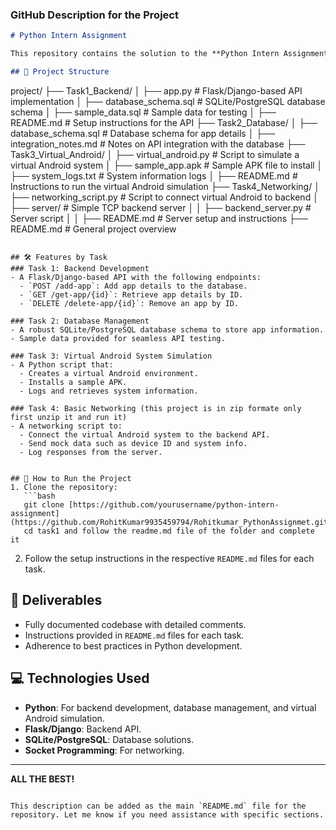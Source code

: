 ### GitHub Description for the Project

```markdown
# Python Intern Assignment

This repository contains the solution to the **Python Intern Assignment**, showcasing skills in Python programming, backend development, database management, virtual Android system simulation, and basic networking.

## 📂 Project Structure
```
project/
├── Task1_Backend/
│   ├── app.py                     # Flask/Django-based API implementation
│   ├── database_schema.sql        # SQLite/PostgreSQL database schema
│   ├── sample_data.sql            # Sample data for testing
│   ├── README.md                  # Setup instructions for the API
├── Task2_Database/
│   ├── database_schema.sql        # Database schema for app details
│   ├── integration_notes.md       # Notes on API integration with the database
├── Task3_Virtual_Android/
│   ├── virtual_android.py         # Script to simulate a virtual Android system
│   ├── sample_app.apk             # Sample APK file to install
│   ├── system_logs.txt            # System information logs
│   ├── README.md                  # Instructions to run the virtual Android simulation
├── Task4_Networking/
│   ├── networking_script.py       # Script to connect virtual Android to backend
│   ├── server/                    # Simple TCP backend server
│   │   ├── backend_server.py      # Server script
│   │   ├── README.md              # Server setup and instructions
├── README.md                      # General project overview
```

## 🛠 Features by Task
### Task 1: Backend Development
- A Flask/Django-based API with the following endpoints:
  - `POST /add-app`: Add app details to the database.
  - `GET /get-app/{id}`: Retrieve app details by ID.
  - `DELETE /delete-app/{id}`: Remove an app by ID.

### Task 2: Database Management
- A robust SQLite/PostgreSQL database schema to store app information.
- Sample data provided for seamless API testing.

### Task 3: Virtual Android System Simulation
- A Python script that:
  - Creates a virtual Android environment.
  - Installs a sample APK.
  - Logs and retrieves system information.

### Task 4: Basic Networking (this project is in zip formate only first unzip it and run it)
- A networking script to:
  - Connect the virtual Android system to the backend API.
  - Send mock data such as device ID and system info.
  - Log responses from the server.


## 🚀 How to Run the Project
1. Clone the repository:
   ```bash
   git clone [https://github.com/yourusername/python-intern-assignment](https://github.com/RohitKumar9935459794/Rohitkumar_PythonAssignmet.git
   cd task1 and follow the readme.md file of the folder and complete it
   ```

2. Follow the setup instructions in the respective `README.md` files for each task.

## 📜 Deliverables
- Fully documented codebase with detailed comments.
- Instructions provided in `README.md` files for each task.
- Adherence to best practices in Python development.

## 💻 Technologies Used
- **Python**: For backend development, database management, and virtual Android simulation.
- **Flask/Django**: Backend API.
- **SQLite/PostgreSQL**: Database solutions.
- **Socket Programming**: For networking.

---

**ALL THE BEST!**
``` 

This description can be added as the main `README.md` file for the repository. Let me know if you need assistance with specific sections.
